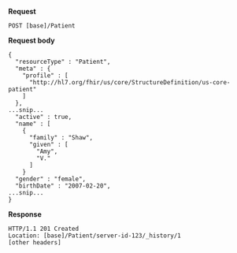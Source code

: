 **Request**

`POST [base]/Patient`

**Request body**

~~~
{
  "resourceType" : "Patient",
  "meta" : {
    "profile" : [
      "http://hl7.org/fhir/us/core/StructureDefinition/us-core-patient"
    ]
  },
...snip...
  "active" : true,
  "name" : [
    {
      "family" : "Shaw",
      "given" : [
        "Amy",
        "V."
      ]
    }
  "gender" : "female",
  "birthDate" : "2007-02-20",
...snip...
}
~~~

**Response**

~~~
HTTP/1.1 201 Created
Location: [base]/Patient/server-id-123/_history/1
[other headers]
~~~
